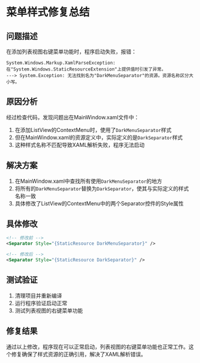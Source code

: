# 菜单样式修复总结

## 问题描述

在添加列表视图右键菜单功能时，程序启动失败，报错：

```
System.Windows.Markup.XamlParseException: 在"System.Windows.StaticResourceExtension"上提供值时引发了异常。
---> System.Exception: 无法找到名为"DarkMenuSeparator"的资源。资源名称区分大小写。
```

## 原因分析

经过检查代码，发现问题出在MainWindow.xaml文件中：

1. 在添加ListView的ContextMenu时，使用了`DarkMenuSeparator`样式
2. 但在MainWindow.xaml的资源定义中，实际定义的是`DarkSeparator`样式
3. 这种样式名称不匹配导致XAML解析失败，程序无法启动

## 解决方案

1. 在MainWindow.xaml中查找所有使用`DarkMenuSeparator`的地方
2. 将所有的`DarkMenuSeparator`替换为`DarkSeparator`，使其与实际定义的样式名称一致
3. 具体修改了ListView的ContextMenu中的两个Separator控件的Style属性

## 具体修改

```xml
<!-- 修改前 -->
<Separator Style="{StaticResource DarkMenuSeparator}" />

<!-- 修改后 -->
<Separator Style="{StaticResource DarkSeparator}" />
```

## 测试验证

1. 清理项目并重新编译
2. 运行程序验证启动正常
3. 测试列表视图的右键菜单功能

## 修复结果

通过以上修改，程序现在可以正常启动，列表视图的右键菜单功能也正常工作。这个修复确保了样式资源的正确引用，解决了XAML解析错误。 